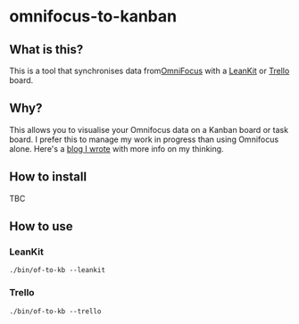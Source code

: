 # omnifocus-to-kanban

## What is this?

This is a tool that synchronises data from[OmniFocus](http://www.omnigroup.com/omnifocus) with a [LeanKit](https://leankit.com) or [Trello](https://trello.com) board.

## Why?

This allows you to visualise your Omnifocus data on a Kanban board or task board. I prefer this to manage my work in progress than using Omnifocus alone. Here's a [blog I wrote](http://rhydlewis.net/blog/2015/9/29/how-i-use-personal-kanban-to-stay-in-control-of-my-work-and-get-stuff-done-part-2) with more info on my thinking.

## How to install

TBC

## How to use

### LeanKit

`./bin/of-to-kb --leankit`

### Trello

`./bin/of-to-kb --trello`
